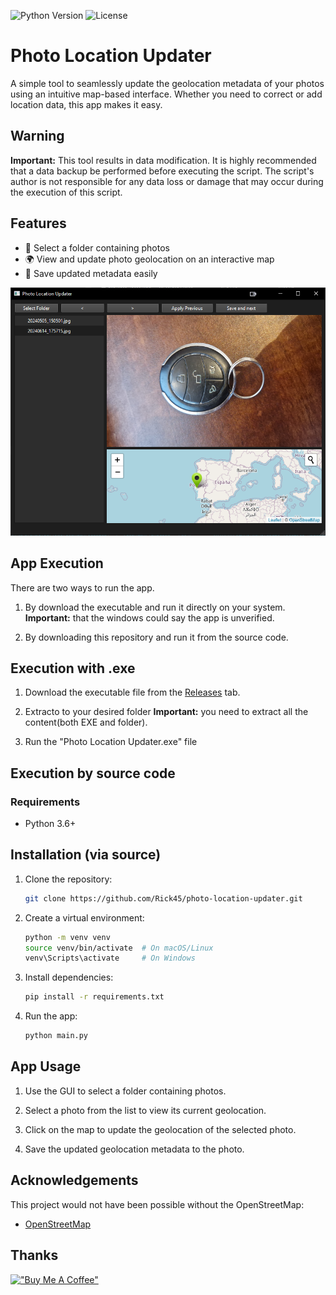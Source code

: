 ![Python Version](https://img.shields.io/badge/python-3.6%2B-blue)
![License](https://img.shields.io/github/license/Rick45/photo-location-updater)

# Photo Location Updater
A simple tool to seamlessly update the geolocation metadata of your photos using an intuitive map-based interface. Whether you need to correct or add location data, this app makes it easy.


## Warning

**Important:** This tool results in data modification. It is highly recommended that a data backup be performed before executing the script. The script's author is not responsible for any data loss or damage that may occur during the execution of this script.

## Features
- 📂 Select a folder containing photos
- 🌍 View and update photo geolocation on an interactive map
- 💾 Save updated metadata easily


![app](./src/sample.png)



## App Execution 

There are two ways to run the app.

1. By download the executable and run it directly on your system. **Important:** that the windows could say the app is unverified.

2. By downloading this repository and run it from the source code.



## Execution with .exe

1. Download the executable file from the [Releases](https://github.com/Rick45/photo-location-updater/releases) tab.

2. Extracto to your desired folder **Important:** you need to extract all the content(both EXE and folder).

3. Run the "Photo Location Updater.exe" file


## Execution by source code

### Requirements

- Python 3.6+

## Installation (via source)
1. Clone the repository:
    ```bash
    git clone https://github.com/Rick45/photo-location-updater.git
    ```
2. Create a virtual environment:
    ```bash
    python -m venv venv
    source venv/bin/activate  # On macOS/Linux
    venv\Scripts\activate     # On Windows
    ```
3. Install dependencies:
    ```bash
    pip install -r requirements.txt
    ```

4. Run the app:
    ```bash
    python main.py
    ```

## App Usage

1. Use the GUI to select a folder containing photos.

2. Select a photo from the list to view its current geolocation.

3. Click on the map to update the geolocation of the selected photo.

4. Save the updated geolocation metadata to the photo.


## Acknowledgements

This project would not have been possible without the OpenStreetMap:

- [OpenStreetMap](https://www.openstreetmap.org/)


## Thanks
[!["Buy Me A Coffee"](https://www.buymeacoffee.com/assets/img/custom_images/orange_img.png)](https://www.buymeacoffee.com/rick45)
